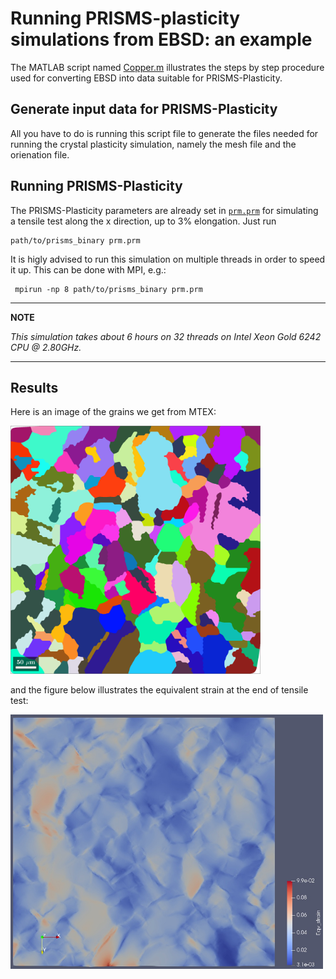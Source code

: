 # Running PRISMS-plasticity simulations from EBSD: an example
The MATLAB script named [Copper.m](Copper.m) illustrates the steps by step procedure used for converting EBSD into data suitable for PRISMS-Plasticity.

## Generate input data for PRISMS-Plasticity
All you have to do is running this script file to generate the files needed for running the crystal plasticity simulation, namely the mesh file and the orienation file.

## Running PRISMS-Plasticity
The PRISMS-Plasticity parameters are already set in [``prm.prm``](prm.prm) for simulating a tensile test along the x direction, up to 3% elongation. Just run
   
    path/to/prisms_binary prm.prm
 
 It is higly advised to run this simulation on multiple threads in order to speed it up. This can be done with MPI, e.g.:
 
     mpirun -np 8 path/to/prisms_binary prm.prm
     
 ---
 **NOTE**
 
*This simulation takes about 6 hours on 32 threads on Intel Xeon Gold 6242 CPU @ 2.80GHz.*
 
 ---
 
## Results
Here is an image of the grains we get from MTEX:

<img src="Grains.png" width="400">

and the figure below illustrates the equivalent strain at the end of tensile test:

<img src="Eq_strain.jpeg" width="500">
